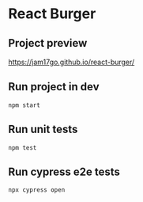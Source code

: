 # React Burger

## Project preview
https://jam17go.github.io/react-burger/

## Run project in dev
```
npm start
``` 

## Run unit tests
```
npm test
```

## Run cypress e2e tests
```
npx cypress open
```